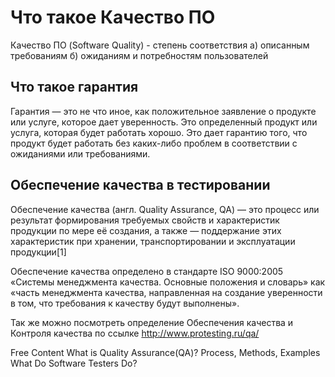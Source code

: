 # Что такое Качество ПО

Качество ПО (Software Quality) - степень соответствия 
а) описанным требованиям
б) ожиданиям и потребностям пользователей

## Что такое гарантия

Гарантия — это не что иное, как положительное заявление о продукте или услуге, которое дает уверенность. Это определенный продукт или услуга, которая будет работать хорошо. Это дает гарантию того, что продукт будет работать без каких-либо проблем в соответствии с ожиданиями или требованиями.

## Обеспечение качества в тестировании

Обеспечение качества (англ. Quality Assurance, QA) — это процесс или результат формирования требуемых свойств и характеристик продукции по мере её создания, а также — поддержание этих характеристик при хранении, транспортировании и эксплуатации продукции[1]

Обеспечение качества определено в стандарте ISO 9000:2005 «Системы менеджмента качества. Основные положения и словарь» как «часть менеджмента качества, направленная на создание уверенности в том, что требования к качеству будут выполнены».

Так же можно посмотреть определение Обеспечения качества и Контроля качества по ссылке http://www.protesting.ru/qa/

<ResourceGroupTitle>Free Content</ResourceGroupTitle>
<BadgeLink colorScheme='yellow' badgeText='Read' href='https://www.guru99.com/all-about-quality-assurance.html'>What is Quality Assurance(QA)? Process, Methods, Examples</BadgeLink>
<BadgeLink colorScheme='yellow' badgeText='Read' href='https://www.ministryoftesting.com/dojo/lessons/what-do-software-testers-do-version-0-1'>What Do Software Testers Do?</BadgeLink>
